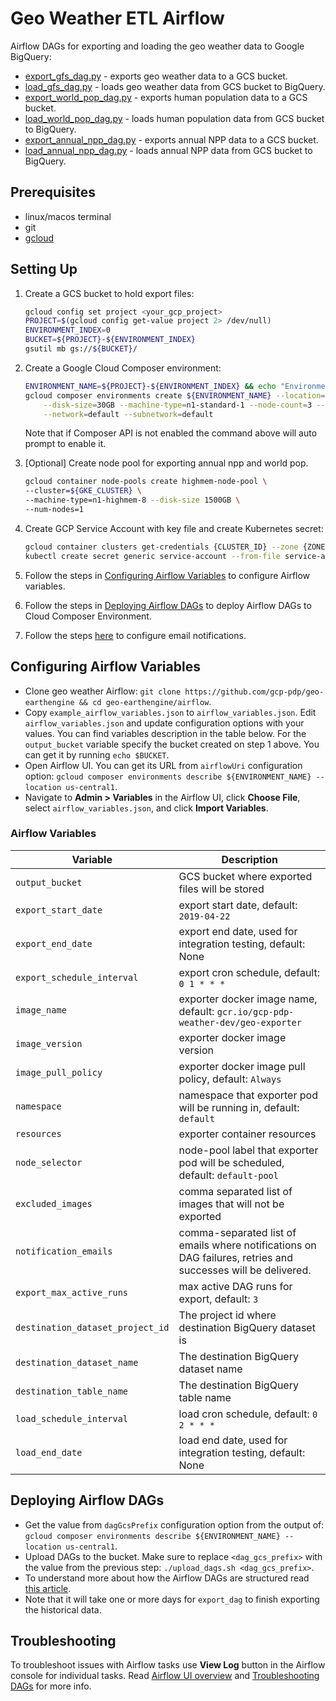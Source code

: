 # Geo Weather ETL Airflow

Airflow DAGs for exporting and loading the geo weather data to Google BigQuery:

- [export_gfs_dag.py](dags/export_gfs_dag.py) - exports geo weather data to a GCS bucket.
- [load_gfs_dag.py](dags/load_gfs_dag.py) - loads geo weather data from GCS bucket to BigQuery.
- [export_world_pop_dag.py](dags/export_world_pop_dag.py) - exports human population data to a GCS bucket.
- [load_world_pop_dag.py](dags/load_gfs_dag.py) - loads human population data from GCS bucket to BigQuery.
- [export_annual_npp_dag.py](dags/export_annual_npp_dag.py) - exports annual NPP data to a GCS bucket.
- [load_annual_npp_dag.py](dags/load_annual_npp_dag.py) - loads annual NPP data from GCS bucket to BigQuery.

## Prerequisites

* linux/macos terminal 
* git
* [gcloud](https://cloud.google.com/sdk/install)

## Setting Up

1. Create a GCS bucket to hold export files:

    ```bash
    gcloud config set project <your_gcp_project>
    PROJECT=$(gcloud config get-value project 2> /dev/null)
    ENVIRONMENT_INDEX=0
    BUCKET=${PROJECT}-${ENVIRONMENT_INDEX}
    gsutil mb gs://${BUCKET}/
    ```

2. Create a Google Cloud Composer environment:

    ```bash
    ENVIRONMENT_NAME=${PROJECT}-${ENVIRONMENT_INDEX} && echo "Environment name is ${ENVIRONMENT_NAME}"
    gcloud composer environments create ${ENVIRONMENT_NAME} --location=us-central1 --zone=us-central1-a \
        --disk-size=30GB --machine-type=n1-standard-1 --node-count=3 --python-version=3 --image-version=composer-1.16.5-airflow-1.10.14 \
        --network=default --subnetwork=default    
    ```
   
    Note that if Composer API is not enabled the command above will auto prompt to enable it.
   
3. [Optional] Create node pool for exporting annual npp and world pop.
   
    ```bash
    gcloud container node-pools create highmem-node-pool \
    --cluster=${GKE_CLUSTER} \
    --machine-type=n1-highmem-8 --disk-size 1500GB \
    --num-nodes=1
    ```
   
4. Create GCP Service Account with key file and create Kubernetes secret:
    ```bash
    gcloud container clusters get-credentials {CLUSTER_ID} --zone {ZONE} --project ${PROJECT}
    kubectl create secret generic service-account --from-file service-account.json={SERVICE_ACCOUNT_KEY.json} 
    ```

5. Follow the steps in [Configuring Airflow Variables](#configuring-airflow-variables) to configure Airflow variables.
    
6. Follow the steps in [Deploying Airflow DAGs](#deploying-airflow-dags) 
to deploy Airflow DAGs to Cloud Composer Environment.
 
7. Follow the steps [here](https://cloud.google.com/composer/docs/how-to/managing/creating#notification) 
to configure email notifications.

## Configuring Airflow Variables

- Clone geo weather Airflow: `git clone https://github.com/gcp-pdp/geo-earthengine && cd geo-earthengine/airflow`.
- Copy `example_airflow_variables.json` to `airflow_variables.json`. 
  Edit `airflow_variables.json` and update configuration options with your values. 
  You can find variables description in the table below. For the `output_bucket` variable 
  specify the bucket created on step 1 above. You can get it by running `echo $BUCKET`.
- Open Airflow UI. You can get its URL from `airflowUri` configuration option: 
  `gcloud composer environments describe ${ENVIRONMENT_NAME} --location us-central1`.
- Navigate to **Admin > Variables** in the Airflow UI, click **Choose File**, select `airflow_variables.json`, 
  and click **Import Variables**.
  
### Airflow Variables

| Variable | Description |
|---|---|
| `output_bucket` | GCS bucket where exported files will be stored |
| `export_start_date` | export start date, default: `2019-04-22` |
| `export_end_date` | export end date, used for integration testing, default: None |
| `export_schedule_interval` | export cron schedule, default: `0 1 * * *` |
| `image_name` | exporter docker image name, default: `gcr.io/gcp-pdp-weather-dev/geo-exporter` |
| `image_version` | exporter docker image version |
| `image_pull_policy` | exporter docker image pull policy, default: `Always` |
| `namespace` | namespace that exporter pod will be running in, default: `default` |
| `resources` | exporter container resources |
| `node_selector` | node-pool label that exporter pod will be scheduled, default: `default-pool` |
| `excluded_images` | comma separated list of images that will not be exported |
| `notification_emails` | comma-separated list of emails where notifications on DAG failures, retries and successes will be delivered. |
| `export_max_active_runs` | max active DAG runs for export, default: `3` |
| `destination_dataset_project_id` | The project id where destination BigQuery dataset is |
| `destination_dataset_name` | The destination BigQuery dataset name |
| `destination_table_name` | The destination BigQuery table name |
| `load_schedule_interval` | load cron schedule, default: `0 2 * * *` |
| `load_end_date` | load end date, used for integration testing, default: None |
  
## Deploying Airflow DAGs

- Get the value from `dagGcsPrefix` configuration option from the output of:
  `gcloud composer environments describe ${ENVIRONMENT_NAME} --location us-central1`.
- Upload DAGs to the bucket. Make sure to replace `<dag_gcs_prefix>` with the value from the previous step:
  `./upload_dags.sh <dag_gcs_prefix>`.
- To understand more about how the Airflow DAGs are structured 
  read [this article](https://cloud.google.com/blog/products/data-analytics/ethereum-bigquery-how-we-built-dataset).
- Note that it will take one or more days for `export_dag` to finish exporting the historical data.

## Troubleshooting

To troubleshoot issues with Airflow tasks use **View Log** button in the Airflow console for individual tasks.
Read [Airflow UI overview](https://airflow.apache.org/docs/stable/ui.html) and 
[Troubleshooting DAGs](https://cloud.google.com/composer/docs/how-to/using/troubleshooting-dags) for more info. 
